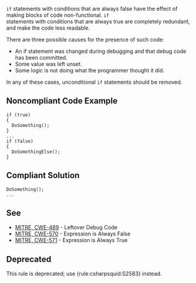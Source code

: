 
`if` statements with conditions that are always false have the effect of making blocks of code non-functional. `if`<br>statements with conditions that are always true are completely redundant, and make the code less readable.

There are three possible causes for the presence of such code:

- An if statement was changed during debugging and that debug code has been committed.
- Some value was left unset.
- Some logic is not doing what the programmer thought it did.


In any of these cases, unconditional `if` statements should be removed.

## Noncompliant Code Example


    if (true)
    {
      DoSomething();
    }
    ...
    if (false)
    {
      DoSomethingElse();
    }


## Compliant Solution


    DoSomething();
    ...


## See

- [MITRE, CWE-489](http://cwe.mitre.org/data/definitions/489.html) - Leftover Debug Code
- [MITRE, CWE-570](http://cwe.mitre.org/data/definitions/570.html) - Expression is Always False
- [MITRE, CWE-571](http://cwe.mitre.org/data/definitions/571.html) - Expression is Always True


## Deprecated

This rule is deprecated; use {rule:csharpsquid:S2583} instead.
